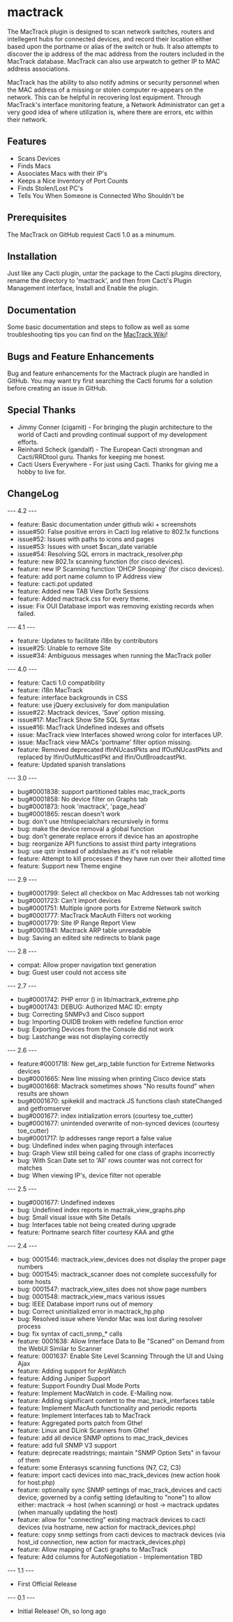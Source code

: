 # mactrack

The MacTrack plugin is designed to scan network switches, routers and intellegent hubs for connected devices, and record their location either based upon the portname or alias of the switch or hub.  It also attempts to discover the ip address of the mac address from the routers included in the MacTrack database.  MacTrack can also use arpwatch to gether IP to MAC address associations.

MacTrack has the ability to also notify admins or security personnel when the MAC address of a missing or stolen computer re-appears on the network.  This can be helpful in recovering lost equipment.  Through MacTrack's interface monitoring feature, a Network Administrator can get a very good idea of where utilization is, where there are errors, etc within their network.

## Features

* Scans Devices
* Finds Macs
* Associates Macs with their IP's
* Keeps a Nice Inventory of Port Counts
* Finds Stolen/Lost PC's
* Tells You When Someone is Connected Who Shouldn't be

## Prerequisites

The MacTrack on GitHub requiest Cacti 1.0 as a minumum.

## Installation

Just like any Cacti plugin, untar the package to the Cacti plugins directory, rename the directory to 'mactrack', and then from Cacti's Plugin Management interface, Install and Enable the plugin.
## Documentation

Some basic documentation and steps to follow as well as some troubleshooting tips you can find on the [MacTrack Wiki](https://github.com/Cacti/plugin_mactrack/wiki)!


## Bugs and Feature Enhancements

Bug and feature enhancements for the Mactrack plugin are handled in GitHub. You may want try first searching the Cacti forums for a solution before creating an issue in GitHub.

## Special Thanks

* Jimmy Conner (cigamit) - For bringing the plugin architecture to the world of Cacti and provding continual support of my development efforts.
* Reinhard Scheck (gandalf) - The European Cacti strongman and Cacti/RRDtool guru.  Thanks for keeping me honest.
* Cacti Users Everywhere - For just using Cacti.  Thanks for giving me a hobby to live for.

## ChangeLog

--- 4.2 ---
* feature: Basic documentation under github wiki + screenshots
* issue#50: False positive errors in Cacti log relative to 802.1x functions
* issue#52: Issues with paths to icons and pages
* issue#53: Issues with unset $scan_date variable
* issue#54: Resolving SQL errors in mactrack_resolver.php
* feature: new 802.1x scanning function (for cisco devices).
* feature: new IP Scanning function 'DHCP Snooping' (for cisco devices).
* feature: add port name column to IP Address view
* feature: cacti.pot updated
* feature: Added new TAB View Dot1x Sessions
* feature: Added mactrack.css for every theme.
* issue: Fix OUI Database import was removing existing records when failed.

--- 4.1 ---
* feature: Updates to facilitate i18n by contributors
* issue#25: Unable to remove Site
* issue#34: Ambiguous messages when running the MacTrack poller

--- 4.0 ---
* feature: Cacti 1.0 compatibility 
* feature: i18n MacTrack
* feature: interface backgrounds in CSS
* feature: use jQuery exclusively for dom manipulation
* issue#22: Mactrack devices, 'Save' option missing.
* issue#17: MacTrack Show Site SQL Syntax
* issue#16: MacTrack Undefined indexes and offsets
* issue: MacTrack view Interfaces showed wrong color for interfaces UP.
* issue: MacTrack view MACs 'portname' filter option missing.
* feature: Removed deprecated ifInNUcastPkts and IfOutNUcastPkts and replaced by Ifin/OutMulticastPkt and Ifin/OutBroadcastPkt.
* feature: Updated spanish translations


--- 3.0 ---
* bug#0001838: support partitioned tables mac_track_ports
* bug#0001858: No device filter on Graphs tab
* bug#0001873: hook 'mactrack', 'page_head'
* bug#0001865: rescan doesn't work 
* bug: don't use htmlspecialchars recursively in forms
* bug: make the device removal a global function
* bug: don't generate replace errors if device has an apostrophe
* bug: reorganize API functions to assist third party integrations
* bug: use qstr instead of addslashes as it's not reliable
* feature: Attempt to kill processes if they have run over their allotted time
* feature: Support new Theme engine

--- 2.9 ---
* bug#0001799: Select all checkbox on Mac Addresses tab not working
* bug#0001723: Can't import devices
* bug#0001751: Multiple ignore ports for Extreme Network switch
* bug#0001777: MacTrack MacAuth Filters not working
* bug#0001779: Site IP Range Report View  
* bug#0001841: Mactrack ARP table unreadable
* bug: Saving an edited site redirects to blank page

--- 2.8 ---
* compat: Allow proper navigation text generation
* bug: Guest user could not access site

--- 2.7 ---
* bug#0001742: PHP error () in lib/mactrack_extreme.php
* bug#0001743: DEBUG: Authorized MAC ID: empty
* bug: Correcting SNMPv3 and Cisco support
* bug: Importing OUIDB broken with redefine function error
* bug: Exporting Devices from the Console did not work
* bug: Lastchange was not displaying correctly

--- 2.6 ---
* feature:#0001718: New get_arp_table function for Extreme Networks devices 
* bug#0001665: New line missing when printing Cisco device stats 
* bug#0001668: Mactrack sometimes shows "No results found" when results are shown 
* bug#0001670: spikekill and mactrack JS functions clash stateChanged and getfromserver 
* bug#0001677: index initialization errors (courtesy toe_cutter)
* bug#0001677: unintended overwrite of non-synced devices (courtesy toe_cutter)
* bug#0001717: Ip addresses range report a false value 
* bug: Undefined index when paging through interfaces
* bug: Graph View still being called for one class of graphs incorrectly
* bug: With Scan Date set to 'All' rows counter was not correct for matches
* bug: When viewing IP's, device filter not operable
 
--- 2.5 ---
* bug#0001677: Undefined indexes
* bug: Undefined index reports in mactrak_view_graphs.php
* bug: Small visual issue with Site Details	
* bug: Interfaces table not being created during upgrade
* feature: Portname search filter courtesy KAA and gthe
    
--- 2.4 ---
* bug: 0001546: mactrack_view_devices does not display the proper page numbers 
* bug: 0001545: mactrack_scanner does not complete successfully for some hosts 
* bug: 0001547: mactrack_view_sites does not show page numbers
* bug: 0001548: mactrack_view_macs various issues 
* bug: IEEE Database import runs out of memory
* bug: Correct uninitialized error in mactrack_hp.php
* bug: Resolved issue where Vendor Mac was lost during resolver process
* bug: fix syntax of cacti_snmp_* calls
* feature: 0001638: Allow Interface Data to Be "Scaned" on Demand from the WebUI Similar to Scanner 
* feature: 0001637: Enable Site Level Scanning Through the UI and Using Ajax 
* feature: Adding support for ArpWatch
* feature: Adding Juniper Support
* feature: Support Foundry Dual Mode Ports
* feature: Implement MacWatch in code.  E-Mailing now.
* feature: Adding significant content to the mac_track_interfaces table
* feature: Implement MacAuth functionality and periodic reports
* feature: Implement Interfaces tab to MacTrack
* feature: Aggregated ports patch from Gthe!
* feature: Linux and DLink Scanners from Gthe!
* feature: add all device SNMP options to mac_track_devices
* feature: add full SNMP V3 support
* feature: deprecate readstrings; maintain "SNMP Option Sets" in favour of them
* feature: some Enterasys scanning functions (N7, C2, C3)
* feature: import cacti devices into mac_track_devices (new action hook for host.php) 
* feature: optionally sync SNMP settings of mac_track_devices and cacti device, governed by a config setting (defaulting to "none") to allow either: mactrack -> host (when scanning) or host -> mactrack updates (when manually updating the host)
* feature: allow for "connecting" existing mactrack devices to cacti devices (via hostname, new action for mactrack_devices.php) 
* feature: copy snmp settings from cacti devices to mactrack devices (via host_id connection, new action for mactrack_devices.php)
* feature: Allow mapping of Cacti graphs to MacTrack
* feature: Add columns for AutoNegotiation - Implementation TBD

--- 1.1 ---
* First Official Release

--- 0.1 ---
* Initial Release!  Oh, so long ago
